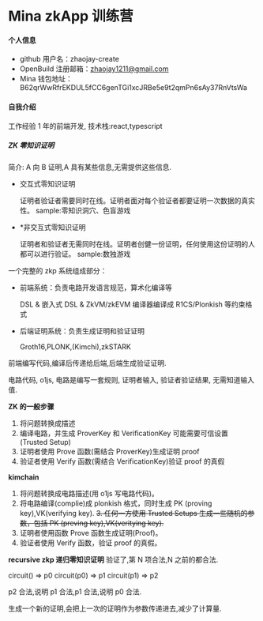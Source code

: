 # Mina zkApp 训练营

#### 个人信息

- github 用户名：zhaojay-create
- OpenBuild 注册邮箱：zhaojay1211@gmail.com
- Mina 钱包地址：B62qrWwRfrEKDUL5fCC6genTGi1xcJRBe5e9t2qmPn6sAy37RnVtsWa

#### 自我介绍

工作经验 1 年的前端开发, 技术栈:react,typescript

##### ZK 零知识证明

简介: A 向 B 证明,A 具有某些信息,无需提供这些信息.

- 交互式零知识证明

  证明者验证者需要同时在线。证明者面对每个验证者都要证明一次数据的真实性。
  sample:零知识洞穴、色盲游戏

- \*非交互式零知识证明

  证明者和验证者无需同时在线。证明者创健一份证明，任何使用这份证明的人都可以进行验证。
  sample:数独游戏

一个完整的 zkp 系统组成部分：

- 前端系统：负责电路开发语言规范，算术化编译等

  DSL & 嵌入式 DSL & ZkVM/zkEVM
  编译器编译成 R1CS/Plonkish 等约束格式

- 后端证明系统：负责生成证明和验证证明

  Groth16,PLONK,(Kimchi),zkSTARK

前端编写代码,编译后传递给后端,后端生成验证证明.

电路代码, o1js, 电路是编写一套规则, 证明者输入, 验证者验证结果, 无需知道输入值.

**ZK 的一般步骤**

1. 将问题转换成描述
2. 编译电路，并生成 ProverKey 和 VerificationKey 可能需要可信设置 (Trusted Setup)
3. 证明者使用 Prove 函数(需结合 ProverKey)生成证明 proof
4. 验证者使用 Verify 函数(需结合 VerificationKey)验证 proof 的真假

**kimchain**

1. 将问题转换成电路描述(用 o1js 写电路代码)。
2. 将电路编译(complie)成 plonkish 格式，同时生成 PK (proving key),VK(verifying key).
   ~~3. 任何一方使用 Trusted Setups 生成一些随机的参数，包括 PK (preving key),VK(veritying key).~~
3. 证明者使用函数 Prove 函数生成证明(Proof)。
4. 验证者使用 Verify 函数，验证 proof 的真假。

**recursive zkp 递归零知识证明**
验证了,第 N 项合法,N 之前的都合法.

circuit() => p0
circuit(p0) => p1
circuit(p1) => p2

p2 合法,说明 p1 合法,p1 合法,说明 p0 合法.

生成一个新的证明,会把上一次的证明作为参数传递进去,减少了计算量.
